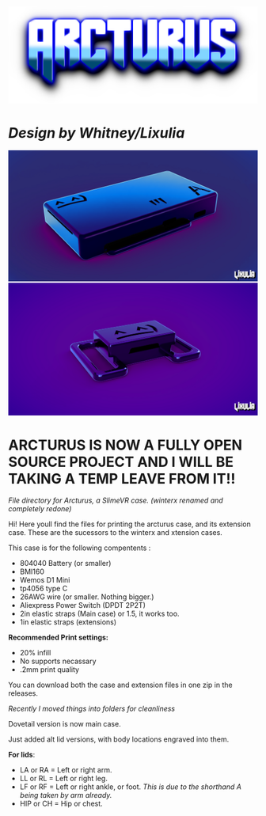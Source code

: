 ![hovertext](https://github.com/Lixulia/Arcturus/blob/main/renders/ArcturusLOGO.png)
# *Design by Whitney/Lixulia*
![hovertext](https://github.com/Lixulia/Arcturus/blob/main/renders/renderforarcturusnew.png)
![hovertext](https://github.com/Lixulia/Arcturus/blob/main/renders/renderforarcextensionnew.png)

# **ARCTURUS IS NOW A FULLY OPEN SOURCE PROJECT AND I WILL BE TAKING A TEMP LEAVE FROM IT!!**
*File directory for Arcturus, a SlimeVR case. (winterx renamed and completely redone)*



Hi! Here youll find the files for printing the arcturus case, and its extension case. These are the sucessors to the winterx and xtension cases.

This case is for the following compentents : 
- 804040 Battery (or smaller)
- BMI160
- Wemos D1 Mini
- tp4056 type C
- 26AWG wire (or smaller. Nothing bigger.)
- Aliexpress Power Switch (DPDT 2P2T)
- 2in elastic straps (Main case) or 1.5, it works too.
- 1in elastic straps (extensions)

**Recommended Print settings:**
- 20% infill
- No supports necassary
- .2mm print quality

You can download both the case and extension files in one zip in the releases.

*Recently I moved things into folders for cleanliness*

Dovetail version is now main case.

Just added alt lid versions, with body locations engraved into them.

**For lids**:
- LA or RA = Left or right arm.
- LL or RL = Left or right leg.
- LF or RF = Left or right ankle, or foot. *This is due to the shorthand A being taken by arm already.*
- HIP or CH = Hip or chest.
